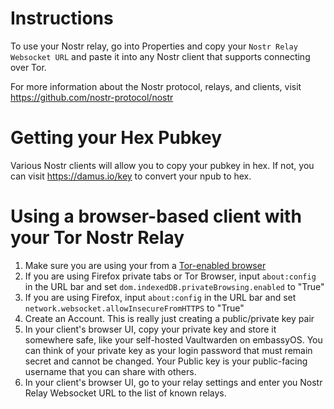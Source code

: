 # Instructions

To use your Nostr relay, go into Properties and copy your
`Nostr Relay Websocket URL` and paste it into any Nostr client that supports
connecting over Tor.

For more information about the Nostr protocol, relays, and clients, visit
https://github.com/nostr-protocol/nostr

# Getting your Hex Pubkey

Various Nostr clients will allow you to copy your pubkey in hex. If not, you can
visit https://damus.io/key to convert your npub to hex.

# Using a browser-based client with your Tor Nostr Relay

1. Make sure you are using your from a
   [Tor-enabled browser](https://docs.start9.com/latest/user-manual/connecting/connecting-tor/)
2. If you are using Firefox private tabs or Tor Browser, input `about:config` in
   the URL bar and set `dom.indexedDB.privateBrowsing.enabled` to "True"
3. If you are using Firefox, input `about:config` in the URL bar and set
   `network.websocket.allowInsecureFromHTTPS` to "True"
4. Create an Account. This is really just creating a public/private key pair
5. In your client's browser UI, copy your private key and store it somewhere
   safe, like your self-hosted Vaultwarden on embassyOS. You can think of your
   private key as your login password that must remain secret and cannot be
   changed. Your Public key is your public-facing username that you can share
   with others.
6. In your client's browser UI, go to your relay settings and enter you Nostr
   Relay Websocket URL to the list of known relays.
